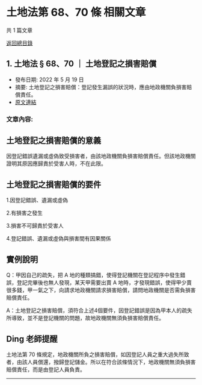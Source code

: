 # 土地法第 68、70 條 相關文章

共 1 篇文章

[返回總目錄](00_總目錄.md)

## 1. 土地法 § 68、70 ｜ 土地登記之損害賠償

- 發布日期: 2022 年 5 月 19 日
- 摘要: 土地登記之損害賠償：登記發生漏誤的狀況時，應由地政機關負損害賠償責任。
- [原文連結](https://www.jasper-realestate.com/%e5%9c%9f%e5%9c%b0%e7%99%bb%e8%a8%98%e4%b9%8b%e6%90%8d%e5%ae%b3%e8%b3%a0%e5%84%9f/)

### 文章內容:

## 土地登記之損害賠償的意義

因登記錯誤遺漏或虛偽致受損害者，由該地政機關負損害賠償責任。但該地政機關證明其原因應歸責於受害人時，不在此限。

## 土地登記之損害賠償的要件

1.因登記錯誤、遺漏或虛偽

2.有損害之發生

3.損害不可歸責於受害人

4.登記錯誤、遺漏或虛偽與損害間有因果關係

## 實例說明

Q：甲因自己的疏失，把 A 地的種類搞錯，使得登記機關在登記程序中發生錯誤，登記完畢後也無人發現，某天甲需要出賣 A 地時，才發現錯誤，使得甲少賣很多錢，甲一氣之下，向請求地政機關請求損害賠償，請問地政機關是否需負損害賠償責任。

A：土地登記之損害賠償，須符合上述4個要件，因登記錯誤是因為甲本人的疏失所導致，並不是登記機關的問題，故地政機關無須負損害賠償責任。

## Ding 老師提醒

土地法第 70 條規定，地政機關所負之損害賠償，如因登記人員之重大過失所致者，由該人員償還，撥歸登記儲金。所以在符合該條情況下，地政機關無須負損害賠償責任，而是由登記人員負責。

---

